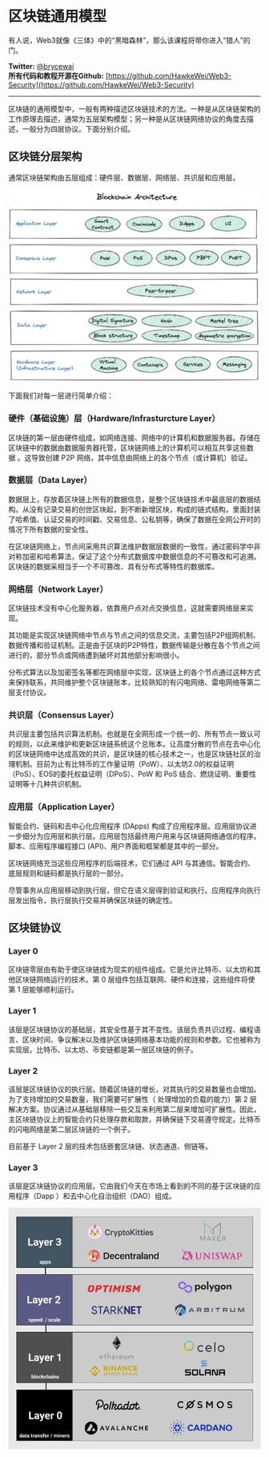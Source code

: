 # 区块链通用模型

有人说，Web3就像《三体》中的“黑暗森林”，那么该课程将带你进入“猎人”的门。

**Twitter:** [@brycewai](https://twitter.com/brycewai)  
**所有代码和教程开源在Github:** [https://github.com/HawkeWei/Web3-Security](https://github.com/HawkeWei/Web3-Security)

---

区块链的通用模型中，一般有两种描述区块链技术的方法。一种是从区块链架构的工作原理去描述，通常为五层架构模型；另一种是从区块链网络协议的角度去描述，一般分为四层协议。下面分别介绍。

## **区块链分层架构**

通常区块链架构由五层组成：硬件层、数据层、网络层、共识层和应用层。

![Untitled](img/Untitled.png)

下面我们对每一层进行简单介绍：

### 硬件（基础设施）层（Hardware/Infrasturcture Layer）

区块链的第一层由硬件组成，如网络连接、网络中的计算机和数据服务器。存储在区块链中的数据由数据服务器托管，区块链网络上的计算机可以相互共享这些数据 。这导致创建 P2P 网络，其中信息由网络上的各个节点（或计算机）验证。

### 数据层（Data Layer）

数据层上，存放着区块链上所有的数据信息，是整个区块链技术中最底层的数据结构。从没有记录交易的创世区块起，到不断新增区块，构成的链式结构，里面封装了哈希值、认证交易的时间戳、交易信息、公私钥等，确保了数据在全网公开时的情况下所有数据的安全性。

在区块链网络上，节点间采用共识算法维护数据层数据的一致性，通过密码学中非对称加密和哈希算法，保证了这个分布式数据库中数据信息的不可篡改和可追溯。区块链的数据采相当于一个不可篡改、具有分布式等特性的数据库。

### 网络层（Network Layer）

区块链技术没有中心化服务器，依靠用户点对点交换信息，这就需要网络层来实现。

其功能是实现区块链网络中节点与节点之间的信息交流，主要包括P2P组网机制、数据传播和验证机制。正是由于区块的P2P特性，数据传输是分散在各个节点之间进行的，部分节点或网络遭到破坏对其他部分影响很小。

分布式算法以及加密签名等都在网络层中实现，区块链上的各个节点通过这种方式来保持联系，共同维护整个区块链账本，比较熟知的有闪电网络、雷电网络等第二层支付协议。

### 共识层（Consensus Layer）

共识层主要包括共识算法机制。也就是在全网形成一个统一的、所有节点一致认可的规则，以此来维护和更新区块链系统这个总账本。让高度分散的节点在去中心化的区块链网络中达成高效的共识，是区块链的核心技术之一，也是区块链社区的治理机制。目前为止有比特币的工作量证明（PoW）、以太坊2.0的权益证明（PoS）、EOS的委托权益证明（DPoS）、PoW 和 PoS 结合、燃烧证明、重要性证明等十几种共识机制。

### 应用层（Application Layer）

智能合约、链码和去中心化应用程序 (DApps) 构成了应用程序层。应用层协议进一步细分为应用层和执行层。应用层包括最终用户用来与区块链网络通信的程序。脚本、应用程序编程接口 (API)、用户界面和框架都是其中的一部分。

区块链网络充当这些应用程序的后端技术，它们通过 API 与其通信。智能合约、底层规则和链码都是执行层的一部分。

尽管事务从应用层移动到执行层，但它在语义层得到验证和执行。应用程序向执行层发出指令，执行层执行交易并确保区块链的确定性。

## 区块链协议

### Layer 0

区块链零层由有助于使区块链成为现实的组件组成。它是允许比特币、以太坊和其他区块链网络运行的技术。第 0 层组件包括互联网、硬件和连接，这些组件将使第 1 层能够顺利运行。

### Layer 1

该层是区块链协议的基础层，其安全性基于其不变性。该层负责共识过程、编程语言、区块时间、争议解决以及维护区块链网络基本功能的规则和参数。它也被称为实现层。比特币、以太坊、币安链都是第一层区块链的例子。

### Layer 2

该层是区块链协议的执行层。随着区块链的增长，对其执行的交易数量也会增加。为了支持增加的交易数量，我们需要可扩展性（ 处理增加的负载的能力）第 2 层解决方案。协议通过从基础层移除一些交互来利用第二层来增加可扩展性。因此，主区块链协议上的智能合约只处理存款和取款，并确保链下交易遵守规定。比特币的闪电网络是第二层区块链的一个例子。

目前基于 Layer 2 层的技术包括嵌套区块链、状态通道、侧链等。

### Layer 3

该层是区块链协议的应用层。它由我们今天在市场上看到的不同的基于区块链的应用程序（Dapp ）和去中心化自治组织（DAO）组成。

![Untitled](img/Untitled%201.png)
